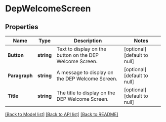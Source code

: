 # DepWelcomeScreen

## Properties
Name | Type | Description | Notes
------------ | ------------- | ------------- | -------------
**Button** | **string** | Text to display on the button on the DEP Welcome Screen. | [optional] [default to null]
**Paragraph** | **string** | A message to display on the DEP Welcome Screen. | [optional] [default to null]
**Title** | **string** | The title to display on the DEP Welcome Screen. | [optional] [default to null]

[[Back to Model list]](../README.md#documentation-for-models) [[Back to API list]](../README.md#documentation-for-api-endpoints) [[Back to README]](../README.md)

